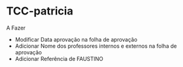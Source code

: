 # TCC-patricia

A Fazer 

- Modificar Data aprovação na folha de aprovação
- Adicionar Nome dos professores internos e externos na folha de aprovação
- Adicionar Referência de FAUSTINO
